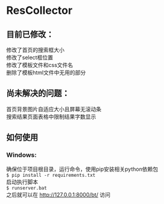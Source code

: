 # ResCollector

## 目前已修改：
修改了首页的搜索框大小<br>
修改了select框位置<br>
修改了模板文件和css文件名<br>
删除了模板html文件中无用的部分<br>
## 尚未解决的问题：
首页背景图片自适应大小且屏幕无滚动条<br>搜索结果页面表格中限制结果字数显示
## 如何使用
### Windows:
确保位于项目根目录，运行命令，使用pip安装相关python依赖包<br>
`$ pip install -r requirements.txt`<br>
启动执行脚本<br>`$ runserver.bat`<br>
之后就可以在 http://127.0.0.1:8000/bt/ 访问
